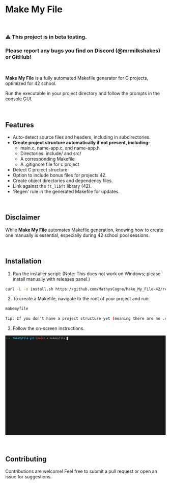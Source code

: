 # Make My File
&nbsp;

### ⚠️ This project is in beta testing.
### Please report any bugs you find on Discord (@mrmilkshakes) or GitHub!
&nbsp;

**Make My File** is a fully automated Makefile generator for C projects, optimized for 42 school.

Run the executable in your project directory and follow the prompts in the console GUI.

&nbsp;

## Features

- Auto-detect source files and headers, including in subdirectories.
- **Create project structure automatically if not present, including:**
	- main.c, name-app.c, and name-app.h
	- Directories: include/ and src/
	- A corresponding Makefile
	- A .gitignore file for c project
- Detect C project structure
- Option to include bonus files for projects 42.
- Create object directories and dependency files.
- Link against the `ft_libft` library (42).
- 'Regen' rule in the generated Makefile for updates.

&nbsp;

## Disclaimer

While **Make My File** automates Makefile generation, knowing how to create one manually is essential, especially during 42 school pool sessions.


&nbsp;

## Installation

1. Run the installer script: (Note: This does not work on Windows; please install manually with releases panel.)
```bash
curl -L -o install.sh https://github.com/MathysCogne/Make_My_File-42/releases/download/1.1.0/install_makemyfile.sh && chmod +x install.sh && sudo ./install.sh
```
2. To create a Makefile, navigate to the root of your project and run:
```bash
makemyfile
```
```bash
Tip: If you don’t have a project structure yet (meaning there are no .c files in the directory), the app will offer to create one for you. It's a great way to save time if you want to get started quickly!
```
3. Follow the on-screen instructions.

![Screen](screenshots/screen.gif)

&nbsp;

## Contributing

Contributions are welcome! Feel free to submit a pull request or open an issue for suggestions.

&nbsp;
